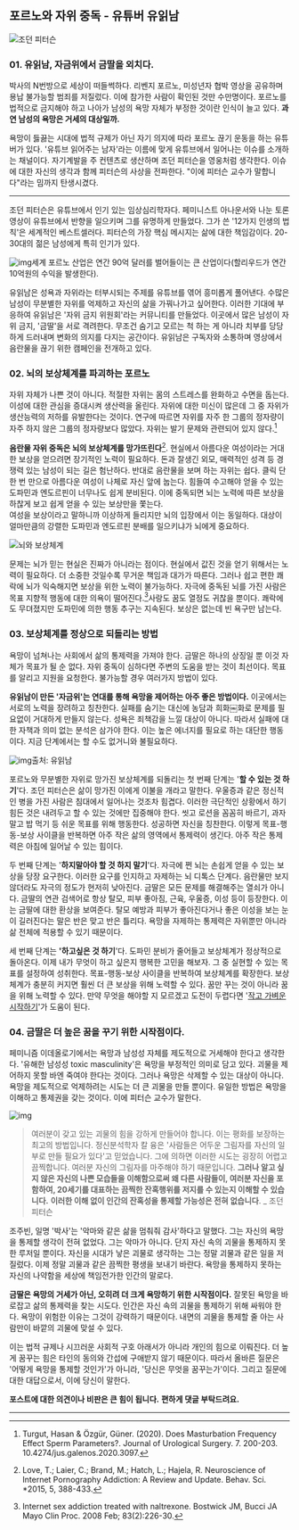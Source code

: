 ## 포르노와 자위 중독 - 유튜버 유읽남

![조던 피터슨]()

### 01. 유읽남, 자금위에서 금딸을 외치다.
박사의 N번방으로 세상이 떠들썩하다.
리벤지 포르노, 미성년자 협박 영상을 공유하며 용납 불가능할 범죄를 저질렀다.
이에 참가한 사람이 확인된 것만 수만명이다.
포르노를 법적으로 금지해야 하고 나아가 남성의 욕망 자체가 부정한 것이란 인식이 늘고 있다.
**과연 남성의 욕망은 거세의 대상일까.**

욕망이 듫끓는 시대에 법적 규제가 아닌 자기 의지에 따라 포르노 끊기 운동을 하는 유튜버가 있다.
'유튜브 읽어주는 남자'라는 이름에 맞게 유튜브에서 일어나는 이슈를 소개하는 채널이다.
자기계발을 주 컨텐츠로 생산하며 조던 피터슨을 영웅처럼 생각한다.
이슈에 대한 자신의 생각과 함께 피터슨의 사상을 전파한다.
"이에 피터슨 교수가 말합니다"라는 밈까지 탄생시겼다.

****

조던 피터슨은 유튜브에서 인기 있는 임상심리학자다.
페미니스트 아나운서와 나눈 토론 영상이 유튜브에서 반향을 일으키며 그를 유명하게 만들었다.
그가 쓴 '12가지 인생의 법칙'은 세계적인 베스트셀러다.
피터슨의 가장 핵심 메시지는 삶에 대한 책임감이다.
20-30대의 젊은 남성에게 특히 인기가 있다.

![img](https://blog.kakaocdn.net/dn/bjEFfk/btqK2rL4G20/l4y1SBerNv7Kqj9xa1FzR1/img.png)세계 포르노 산업은 연간 90억 달러를 벌어들이는 큰 산업이다(할리우드가 연간 10억원의 수익을 발생한다).


유읽남은 성욕과 자위라는 터부시되는 주제를 유튜브를 엮어 흥미롭게 풀어낸다.
수많은 남성이 무분별한 자위를 억제하고 자신의 삶을 가꿔나가고 싶어한다.
이러한 기대에 부응하여 유읽남은 '자위 금지 위원회'라는 커뮤니티를 만들었다.
이곳에서 많은 남성이 자위 금지, '금딸'을 서로 격려한다.
무조건 숨기고 모르는 척 하는 게 아니라 치부를 당당하게 드러내며 변화의 의지를 다지는 공간이다.
유읽남은 구독자와 소통하며 영상에서 음란물을 끊기 위한 캠페인을 전개하고 있다.


### 02. 뇌의 보상체계를 파괴하는 포르노
자위 자체가 나쁜 것이 아니다.
적절한 자위는 몸의 스트레스를 완화하고 수면을 돕는다.
이성에 대한 관심을 증대시켜 생산력을 올린다.
자위에 대한 미신이 많은데 그 중 자위가 생산능력의 저하를 유발한다는 것이다.
연구에 따르면 자위를 자주 한 그룹의 정자량이 자주 하지 않은 그룹의 정자량보다 많았다.
자위는 발기 문제와 관련되어 있지 않다.[^1]

**음란물 자위 중독은 뇌의 보상체계를 망가뜨린다**[^2].
현실에서 아름다운 여성이라는 거대한 보상을 얻으려면 장기적인 노력이 필요하다.
돈과 잘생긴 외모, 매력적인 성격 등 경쟁력 있는 남성이 되는 길은 험난하다.
반대로 음란물을 보며 하는 자위는 쉽다.
클릭 단 한 번 만으로 아름다운 여성이 나체로 자신 앞에 눕는다.
힘들여 수고해야 얻을 수 있는 도파민과 엔도르핀이 너무나도 쉽게 분비된다.
이에 중독되면 뇌는 노력에 따른 보상을 하찮게 보고 쉽게 얻을 수 있는 보상만을 쫓는다.
<br>여성을 보상이라고 말하니까 이상하게 들리지만 뇌의 입장에서 이는 동일하다.
대상이 얼마만큼의 강렬한 도파민과 엔도르핀 분배를 일으키냐가 뇌에게 중요하다.


![뇌와 보상체계](https://blog.kakaocdn.net/dn/cDB7WA/btqDbGdaP6f/UeY74iZmfZc1kPcXqhzWs0/img.png)

문제는 뇌가 믿는 현실은 진짜가 아니라는 점이다.
현실에서 값진 것을 얻기 위해서는 노력이 필요하다.
더 소중한 것일수록 무거운 책임과 대가가 따른다.
그러나 쉽고 편한 쾌락에 뇌가 익숙해지면 보상을 위한 노력이 불가능하다.
자극에 중독된 뇌를 가진 사람은 목표 지향적 행동에 대한 의욕이 떨어진다.[^3]사랑도 꿈도 열정도 귀찮을 뿐이다.
쾌락에도 무뎌졌지만 도파민에 의한 행동 추구는 지속된다.
보상은 없는데 빈 욕구만 남는다.

### 03. 보상체계를 정상으로 되돌리는 방법
욕망이 넘쳐나는 사회에서 삶의 통제력을 가져야 한다.
금딸은 하나의 상징일 뿐 이것 자체가 목표가 될 순 없다.
자위 중독이 심하다면 주변의 도움을 받는 것이 최선이다.
목표를 알리고 지원을 요청한다.
불가능할 경우 여러가지 방법이 있다.

**유읽남이 만든 '자금위'는 연대를 통해 욕망을 제어하는 아주 좋은 방법이다.**
이곳에서는 서로의 노력을 장려하고 칭찬한다.
실패를 숨기는 대신에 농담과 희화￼화로 문제를 필요없이 거대하게 만들지 않는다.
성욕은 죄책감을 느낄 대상이 아니다.
따라서 실패에 대한 자책과 의미 없는 분석은 삼가야 한다.
이는 높은 에너지를 필요로 하는 대단한 행동이다.
지금 단계에서는 할 수도 없거니와 불필요하다.


![img](https://blog.kakaocdn.net/dn/bQIyiB/btqDceANRH9/ftAGO2TBhrgXsvp6a1yKq1/img.png)출처: 유읽남

포르노와 무분별한 자위로 망가진 보상체계를 되돌리는 첫 번째 단계는 '**할 수 있는 것 하기**'다.
조던 피터슨은 삶이 망가진 이에게 이불을 개라고 말한다.
우울증과 같은 정신적인 병을 가진 사람은 침대에서 일어나는 것조차 힘겹다.
이러한 극단적인 상황에서 하기 힘든 것은 내려두고 할 수 있는 것에만 집중해야 한다.
씻고 로션을 꼼꼼히 바르기, 과자 말고 밥 먹기 등 쉬운 목표를 위해 행동한다.
성공하면 자신을 칭찬한다.
이렇게 목표-행동-보상 사이클을 반복하면 아주 작은 삶의 영역에서 통제력이 생긴다.
아주 작은 통제력은 아침에 일어날 수 있는 힘이다.

두 번째 단계는 '**하지말아야 할 것 하지 말기**'다.
자극에 쩐 뇌는 손쉽게 얻을 수 있는 보상을 당장 요구한다.
이러한 요구를 인지하고 자제하는 뇌 디톡스 단계다.
음란물만 보지 않더라도 자극의 정도가 현저히 낮아진다.
금딸은 모든 문제를 해결해주는 열쇠가 아니다.
금딸의 연관 검색어로 항상 탈모, 피부 좋아짐, 근육, 우울증, 이성 등이 등장한다.
이는 금딸에 대한 환상을 보여준다.
탈모 예방과 피부가 좋아진다거나 좋은 이성을 보는 눈이 길러진다는 말은 반은 맞고 반은 틀리다.
욕망을 자제하는 통제력은 자위뿐만 아니라 삶 전체에 적용할 수 있기 때문이다.

세 번째 단계는 **'하고싶은 것 하기**'다.
도파민 분비가 줄어들고 보상체계가 정상적으로 돌아온다.
이제 내가 무엇이 하고 싶은지 행복한 고민을 해보자.
그 중 실현할 수 있는 목표를 설정하여 성취한다.
목표-행동-보상 사이클을 반복하여 보상체계를 확장한다.
보상체계가 충분히 커지면 훨씬 더 큰 보상을 위해 노력할 수 있다.
꿈만 꾸는 것이 아니라 꿈을 위해 노력할 수 있다.
만약 무엇을 해야할 지 모르겠고 도전이 두렵다면 '[작고 가벼운 시작하기](https://desarraigado.tistory.com/102)'가 도움이 된다.

### 04. 금딸은 더 높은 꿈을 꾸기 위한 시작점이다.
페미니즘 이데올로기에서는 욕망과 남성성 자체를 제도적으로 거세해야 한다고 생각한다.
'유해한 남성성 toxic masculinity'은 욕망을 부정적인 의미로 담고 있다.
괴물을 제어하지 못할 바엔 죽여야 한다는 것이다.
그러나 욕망은 삭제할 수 있는 대상이 아니다.
욕망을 제도적으로 억제하려는 시도는 더 큰 괴물을 만들 뿐이다.
유일한 방법은 욕망을 이해하고 통제권을 갖는 것이다.
이에 피터슨 교수가 말한다.

![img](https://blog.kakaocdn.net/dn/bi57Ul/btqGfusO44z/ebYkm6UB4XhP3KxEOYdYOK/img.png)

>여러분이 갖고 있는 괴물의 힘을 강하게 만들어야 합니다.
이는 평화를 보장하는 최고의 방법입니다.
 정신분석학자 칼 융은 '사람들은 어두운 그림자를 자신의 일부로 만들 필요가 있다'고 믿었습니다.
>그에 의하면 이러한 시도는 굉장히 어렵고 끔찍합니다.
여러분 자신의 그림자를 마주해야 하기 때문입니다.
**그러나 알고 싶지 않은 자신의 나쁜 모습들을 이해함으로써 왜 다른 사람들이, 여러분 자신을 포함하여, 20세기를 대표하는 끔찍한 잔혹행위를 저지를 수 있는지 이해할 수 있습니다.**
**이러한 이해 없이 인간의 잔혹성을 통제할 가능성은 전혀 없습니다**.
_ 조던 피터슨

조주빈, 일명 '박사'는 '악마와 같은 삶을 멈춰줘 감사'하다고 말했다.
그는 자신의 욕망을 통제할 생각이 전혀 없었다.
그는 악마가 아니다.
단지 자신 속의 괴물을 통제하지 못한 루저일 뿐이다.
자신을 시대가 낳은 괴물로 생각하는 그는 정말 괴물과 같은 일을 저질렀다.
이제 정말 괴물과 같은 끔찍한 평생을 보내기 바란다.
욕망을 통제하지 못하는 자신의 나약함을 세상에 책임전가한 인간의 말로다.

**금딸은 욕망의 거세가 아닌, 오히려 더 크게 욕망하기 위한 시작점이다.**
잘못된 욕망을 바로잡고 삶의 통제력을 찾는 시도다.
인간은 자신 속의 괴물을 통제하기 위해 싸워야 한다.
욕망이 위험한 이유는 그것이 강력하기 때문이다.
내면의 괴물을 통제할 줄 아는 사람만이 바깥의 괴물에 맞설 수 있다.

이는 법적 규제나 시끄러운 사회적 구호 아래서가 아니라 개인의 힘으로 이뤄진다.
더 높게 꿈꾸는 힘은 타인의 동의와 간섭에 구애받지 않기 때문이다.
따라서 올바른 질문은 '어떻게 욕망을 통제할 것인가'가 아니라, '당신은 무엇을 꿈꾸는가'이다.
그리고 질문에 대한 대답으로서, 이에 당신이 말한다.



**포스트에 대한 의견이나 비판은 큰 힘이 됩니다.**
**편하게 댓글 부탁드려요.**

***

[^1]: Turgut, Hasan & Özgür, Güner. (2020). Does Masturbation Frequency Effect Sperm Parameters?. Journal of Urological Surgery. 7. 200-203. 10.4274/jus.galenos.2020.3097.
[^2]: Love, T.; Laier, C.; Brand, M.; Hatch, L.; Hajela, R. Neuroscience of Internet Pornography Addiction: A Review and Update. Behav. Sci. *2015, 5, 388-433.
[^3]: Internet sex addiction treated with naltrexone. Bostwick JM, Bucci JA Mayo Clin Proc. 2008 Feb; 83(2):226-30.

